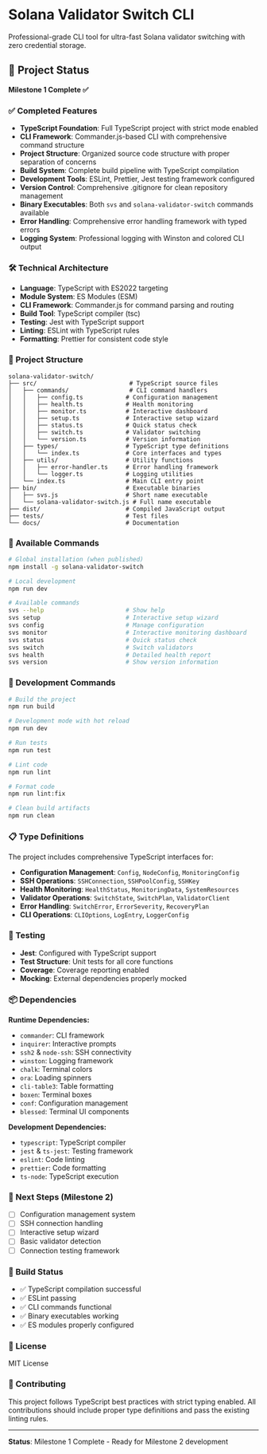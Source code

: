 # Solana Validator Switch CLI

Professional-grade CLI tool for ultra-fast Solana validator switching with zero credential storage.

## 🎯 Project Status

**Milestone 1 Complete ✅**

### ✅ Completed Features

- **TypeScript Foundation**: Full TypeScript project with strict mode enabled
- **CLI Framework**: Commander.js-based CLI with comprehensive command structure
- **Project Structure**: Organized source code structure with proper separation of concerns
- **Build System**: Complete build pipeline with TypeScript compilation
- **Development Tools**: ESLint, Prettier, Jest testing framework configured
- **Version Control**: Comprehensive .gitignore for clean repository management
- **Binary Executables**: Both `svs` and `solana-validator-switch` commands available
- **Error Handling**: Comprehensive error handling framework with typed errors
- **Logging System**: Professional logging with Winston and colored CLI output

### 🛠️ Technical Architecture

- **Language**: TypeScript with ES2022 targeting
- **Module System**: ES Modules (ESM)
- **CLI Framework**: Commander.js for command parsing and routing
- **Build Tool**: TypeScript compiler (tsc)
- **Testing**: Jest with TypeScript support
- **Linting**: ESLint with TypeScript rules
- **Formatting**: Prettier for consistent code style

### 📁 Project Structure

```
solana-validator-switch/
├── src/                          # TypeScript source files
│   ├── commands/                 # CLI command handlers
│   │   ├── config.ts            # Configuration management
│   │   ├── health.ts            # Health monitoring
│   │   ├── monitor.ts           # Interactive dashboard
│   │   ├── setup.ts             # Interactive setup wizard
│   │   ├── status.ts            # Quick status check
│   │   ├── switch.ts            # Validator switching
│   │   └── version.ts           # Version information
│   ├── types/                   # TypeScript type definitions
│   │   └── index.ts             # Core interfaces and types
│   ├── utils/                   # Utility functions
│   │   ├── error-handler.ts     # Error handling framework
│   │   └── logger.ts            # Logging utilities
│   └── index.ts                 # Main CLI entry point
├── bin/                         # Executable binaries
│   ├── svs.js                   # Short name executable
│   └── solana-validator-switch.js # Full name executable
├── dist/                        # Compiled JavaScript output
├── tests/                       # Test files
└── docs/                        # Documentation
```

### 🚀 Available Commands

```bash
# Global installation (when published)
npm install -g solana-validator-switch

# Local development
npm run dev

# Available commands
svs --help                       # Show help
svs setup                        # Interactive setup wizard
svs config                       # Manage configuration
svs monitor                      # Interactive monitoring dashboard
svs status                       # Quick status check
svs switch                       # Switch validators
svs health                       # Detailed health report
svs version                      # Show version information
```

### 🔧 Development Commands

```bash
# Build the project
npm run build

# Development mode with hot reload
npm run dev

# Run tests
npm run test

# Lint code
npm run lint

# Format code
npm run lint:fix

# Clean build artifacts
npm run clean
```

### 📋 Type Definitions

The project includes comprehensive TypeScript interfaces for:

- **Configuration Management**: `Config`, `NodeConfig`, `MonitoringConfig`
- **SSH Operations**: `SSHConnection`, `SSHPoolConfig`, `SSHKey`
- **Health Monitoring**: `HealthStatus`, `MonitoringData`, `SystemResources`
- **Validator Operations**: `SwitchState`, `SwitchPlan`, `ValidatorClient`
- **Error Handling**: `SwitchError`, `ErrorSeverity`, `RecoveryPlan`
- **CLI Operations**: `CLIOptions`, `LogEntry`, `LoggerConfig`

### 🧪 Testing

- **Jest**: Configured with TypeScript support
- **Test Structure**: Unit tests for all core functions
- **Coverage**: Coverage reporting enabled
- **Mocking**: External dependencies properly mocked

### 📦 Dependencies

**Runtime Dependencies:**

- `commander`: CLI framework
- `inquirer`: Interactive prompts
- `ssh2` & `node-ssh`: SSH connectivity
- `winston`: Logging framework
- `chalk`: Terminal colors
- `ora`: Loading spinners
- `cli-table3`: Table formatting
- `boxen`: Terminal boxes
- `conf`: Configuration management
- `blessed`: Terminal UI components

**Development Dependencies:**

- `typescript`: TypeScript compiler
- `jest` & `ts-jest`: Testing framework
- `eslint`: Code linting
- `prettier`: Code formatting
- `ts-node`: TypeScript execution

### 🎯 Next Steps (Milestone 2)

- [ ] Configuration management system
- [ ] SSH connection handling
- [ ] Interactive setup wizard
- [ ] Basic validator detection
- [ ] Connection testing framework

### 🔨 Build Status

- ✅ TypeScript compilation successful
- ✅ ESLint passing
- ✅ CLI commands functional
- ✅ Binary executables working
- ✅ ES modules properly configured

### 📄 License

MIT License

### 🤝 Contributing

This project follows TypeScript best practices with strict typing enabled. All contributions should include proper type definitions and pass the existing linting rules.

---

**Status**: Milestone 1 Complete - Ready for Milestone 2 development

